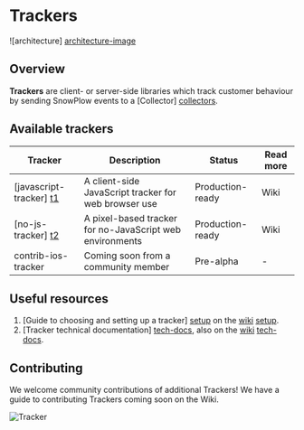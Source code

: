 # Trackers

![architecture] [architecture-image]

## Overview

**Trackers** are client- or server-side libraries which track customer behaviour by sending SnowPlow events to a [Collector] [collectors].

## Available trackers

| Tracker                   | Description                                          | Status               | Read more |
|---------------------------|------------------------------------------------------|----------------------|-----------|
| [javascript-tracker] [t1] | A client-side JavaScript tracker for web browser use | Production-ready     | Wiki      |
| [no-js-tracker] [t2]      | A pixel-based tracker for no-JavaScript web environments | Production-ready | Wiki      |
| contrib-ios-tracker       | Coming soon from a community member                  | Pre-alpha            | -         | 

## Useful resources

1. [Guide to choosing and setting up a tracker] [setup] on the [wiki] [setup].
2. [Tracker technical documentation] [tech-docs], also on the [wiki] [tech-docs].

## Contributing

We welcome community contributions of additional Trackers! We have a guide to contributing Trackers coming soon on the Wiki. 

![Tracker](https://collector.snplow.com/i?&e=pv&page=1%20Trackers%20README&aid=snowplowgithub&p=web&tv=no-js-0.1.0)

[architecture-image]: https://github.com/snowplow/snowplow/raw/master/1-trackers/1-trackers.png
[collectors]: https://github.com/snowplow/snowplow/tree/master/2-collectors
[t1]: ./1-trackers/javascript-tracker/
[t2]: ./1-trackers/no-js-tracker/
[setup]: https://github.com/snowplow/snowplow/wiki/Setting-up-a-Tracker
[tech-docs]: https://github.com/snowplow/snowplow/wiki/trackers
[wiki]: https://github.com/snowplow/snowplow/wiki
